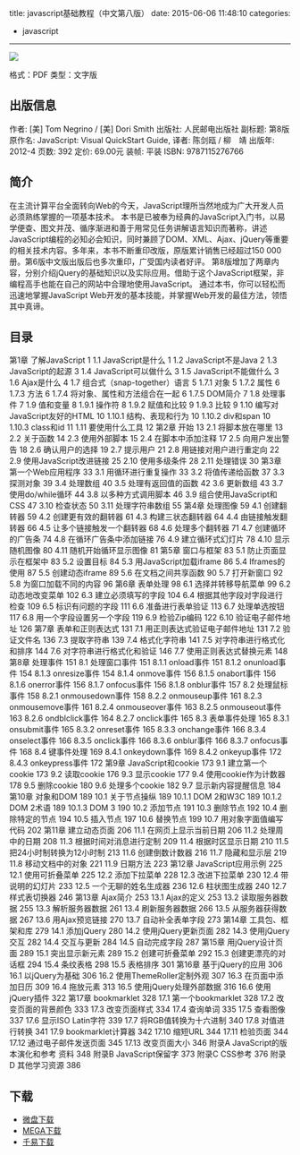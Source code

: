 title: javascript基础教程（中文第八版）
date: 2015-06-06 11:48:10
categories:
 - javascript
---

![](http://img4.douban.com/lpic/s9026598.jpg)

格式：PDF
类型：文字版

<!--more-->

## 出版信息 ##

作者: [美] Tom Negrino / [美] Dori Smith 
出版社: 人民邮电出版社
副标题: 第8版
原作名: JavaScript: Visual QuickStart Guide,
译者: 陈剑瓯 / 柳　靖 
出版年: 2012-4
页数: 392
定价: 69.00元
装帧: 平装
ISBN: 9787115276766

## 简介 ##

在主流计算平台全面转向Web的今天，JavaScript理所当然地成为广大开发人员必须熟练掌握的一项基本技术。
本书是已被奉为经典的JavaScript入门书，以易学便查、图文并茂、循序渐进和善于用常见任务讲解语言知识而著称，讲述JavaScript编程的必知必会知识，同时兼顾了DOM、XML、Ajax、jQuery等重要的相关技术内容。多年来，本书不断重印改版，原版累计销售已经超过150 000册。第6版中文版出版后也多次重印，广受国内读者好评。
第8版增加了两章内容，分别介绍jQuery的基础知识以及实际应用。借助于这个JavaScript框架，非编程高手也能在自己的网站中合理地使用JavaScript。 通过本书，你可以轻松而迅速地掌握JavaScript Web开发的基本技能，并掌握Web开发的最佳方法，领悟其中真谛。

## 目录 ##

第1章 了解JavaScript 1
1.1 JavaScript是什么 1
1.2 JavaScript不是Java 2
1.3 JavaScript的起源 3
1.4 JavaScript可以做什么 3
1.5 JavaScript不能做什么 3
1.6 Ajax是什么 4
1.7 组合式（snap-together）语言 5
1.7.1 对象 5
1.7.2 属性 6
1.7.3 方法 6
1.7.4 将对象、属性和方法组合在一起 6
1.7.5 DOM简介 7
1.8 处理事件 7
1.9 值和变量 8
1.9.1 操作符 8
1.9.2 赋值和比较 9
1.9.3 比较 9
1.10 编写对JavaScript友好的HTML 10
1.10.1 结构、表现和行为 10
1.10.2 div和span 10
1.10.3 class和id 11
1.11 要使用什么工具 12
第2章 开始 13
2.1 将脚本放在哪里 13
2.2 关于函数 14
2.3 使用外部脚本 15
2.4 在脚本中添加注释 17
2.5 向用户发出警告 18
2.6 确认用户的选择 19
2.7 提示用户 21
2.8 用链接对用户进行重定向 22
2.9 使用JavaScript改进链接 25
2.10 使用多级条件 28
2.11 处理错误 30
第3章 第一个Web应用程序 33
3.1 用循环进行重复操作 33
3.2 将值传递给函数 37
3.3 探测对象 39
3.4 处理数组 40
3.5 处理有返回值的函数 42
3.6 更新数组 43
3.7 使用do/while循环 44
3.8 以多种方式调用脚本 46
3.9 组合使用JavaScript和CSS 47
3.10 检查状态 50
3.11 处理字符串数组 55
第4章 处理图像 59
4.1 创建翻转器 59
4.2 创建更有效的翻转器 61
4.3 构建三状态翻转器 64
4.4 由链接触发翻转器 66
4.5 让多个链接触发一个翻转器 68
4.6 处理多个翻转器 71
4.7 创建循环的广告条 74
4.8 在循环广告条中添加链接 76
4.9 建立循环式幻灯片 78
4.10 显示随机图像 80
4.11 随机开始循环显示图像 81
第5章 窗口与框架 83
5.1 防止页面显示在框架中 83
5.2 设置目标 84
5.3 用JavaScript加载iframe 86
5.4 Iframes的使用 87
5.5 创建动态iframe 89
5.6 在文档之间共享函数 90
5.7 打开新窗口 92
5.8 为窗口加载不同的内容 96
第6章 表单处理 98
6.1 选择并转移导航菜单 99
6.2 动态地改变菜单 102
6.3 建立必须填写的字段 104
6.4 根据其他字段对字段进行检查 109
6.5 标识有问题的字段 111
6.6 准备进行表单验证 113
6.7 处理单选按钮 117
6.8 用一个字段设置另一个字段 119
6.9 检验Zip编码 122
6.10 验证电子邮件地址 126
第7章 表单和正则表达式 131
7.1 用正则表达式验证电子邮件地址 131
7.2 验证文件名 136
7.3 提取字符串 139
7.4 格式化字符串 141
7.5 对字符串进行格式化和排序 144
7.6 对字符串进行格式化和验证 146
7.7 使用正则表达式替换元素 148
第8章 处理事件 151
8.1 处理窗口事件 151
8.1.1 onload事件 151
8.1.2 onunload事件 154
8.1.3 onresize事件 154
8.1.4 onmove事件 156
8.1.5 onabort事件 156
8.1.6 onerror事件 156
8.1.7 onfocus事件 156
8.1.8 onblur事件 157
8.2 处理鼠标事件 158
8.2.1 onmousedown事件 158
8.2.2 onmouseup事件 161
8.2.3 onmousemove事件 161
8.2.4 onmouseover事件 163
8.2.5 onmouseout事件 163
8.2.6 ondblclick事件 164
8.2.7 onclick事件 165
8.3 表单事件处理 165
8.3.1 onsubmit事件 165
8.3.2 onreset事件 165
8.3.3 onchange事件 166
8.3.4 onselect事件 166
8.3.5 onclick事件 166
8.3.6 onblur事件 166
8.3.7 onfocus事件 168
8.4 键事件处理 169
8.4.1 onkeydown事件 169
8.4.2 onkeyup事件 172
8.4.3 onkeypress事件 172
第9章 JavaScript和cookie 173
9.1 建立第一个cookie 173
9.2 读取cookie 176
9.3 显示cookie 177
9.4 使用cookie作为计数器 178
9.5 删除cookie 180
9.6 处理多个cookie 182
9.7 显示新内容提醒信息 184
第10章 对象和DOM 189
10.1 关于节点操纵 189
10.1.1 DOM 2和W3C 189
10.1.2 DOM 2术语 189
10.1.3 DOM 3 190
10.2 添加节点 191
10.3 删除节点 192
10.4 删除特定的节点 194
10.5 插入节点 197
10.6 替换节点 199
10.7 用对象字面值编写代码 202
第11章 建立动态页面 206
11.1 在网页上显示当前日期 206
11.2 处理周中的日期 208
11.3 根据时间对消息进行定制 209
11.4 根据时区显示日期 210
11.5 把24小时制转换为12小时制 213
11.6 创建倒数计数器 216
11.7 隐藏和显示层 219
11.8 移动文档中的对象 221
11.9 日期方法 223
第12章 JavaScript应用示例 225
12.1 使用可折叠菜单 225
12.2 添加下拉菜单 228
12.3 改进下拉菜单 230
12.4 带说明的幻灯片 233
12.5 一个无聊的姓名生成器 236
12.6 柱状图生成器 240
12.7 样式表切换器 246
第13章 Ajax简介 253
13.1 Ajax的定义 253
13.2 读取服务器数据 255
13.3 解析服务器数据 261
13.4 刷新服务器数据 266
13.5 从服务器获得数据 267
13.6 用Ajax预览链接 270
13.7 自动补全表单字段 273
第14章 工具包、框架和库 279
14.1 添加jQuery 280
14.2 使用jQuery更新页面 282
14.3 使用jQuery交互 282
14.4 交互与更新 284
14.5 自动完成字段 287
第15章 用jQuery设计页面 289
15.1 突出显示新元素 289
15.2 创建可折叠菜单 292
15.3 创建更漂亮的对话框 294
15.4 条纹表格 298
15.5 表格排序 301
第16章 基于jQuery的应用 306
16.1 以jQuery为基础 306
16.2 使用ThemeRoller定制外观 307
16.3 在页面中添加日历 309
16.4 拖放元素 313
16.5 使用jQuery处理外部数据 316
16.6 使用jQuery插件 322
第17章 bookmarklet 328
17.1 第一个bookmarklet 328
17.2 改变页面的背景颜色 333
17.3 改变页面样式 334
17.4 查询单词 335
17.5 查看图像 337
17.6 显示ISO Latin字符 339
17.7 将RGB值转换为十六进制 340
17.8 对值进行转换 341
17.9 bookmarklet计算器 342
17.10 缩短URL 344
17.11 检验页面 344
17.12 通过电子邮件发送页面 345
17.13 改变页面大小 346
附录A JavaScript的版本演化和参考
资料 348
附录B JavaScript保留字 373
附录C CSS参考 376
附录D 其他学习资源 386

## 下载 ##

+ [微盘下载](http://vdisk.weibo.com/s/aADaW4YRFtLbv)
+ [MEGA下载](https://mega.co.nz/#!udMTlJDa!Qg-4AHvDeYHunFxxU17CFHxO3LBfkShwmYjlEd9RnZs)
+ [千易下载](http://1000eb.com/1gg32)
